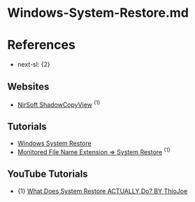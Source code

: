 # Windows-System-Restore.md

# References

* next-sl: {2}

## Websites

* [NirSoft ShadowCopyView](https://www.nirsoft.net/utils/shadow_copy_view.html) <sup>{1}</sup>

## Tutorials

* [Windows System Restore](https://support.microsoft.com/en-us/windows/system-restore-a5ae3ed9-07c4-fd56-45ee-096777ecd14e)
* [Monitored File Name Extension => System Restore](https://learn.microsoft.com/en-us/windows/win32/sr/monitored-file-extensions) <sup>{1}</sup>

## YouTube Tutorials

* {1} [What Does System Restore ACTUALLY Do? BY ThioJoe](https://www.youtube.com/watch?v=udHfkn0s4qs)
